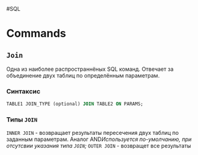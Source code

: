 #SQL
# Commands
## `Join`

Одна из наиболее распространнёных SQL команд.
Отвечает за объединение двух таблиц по определённым параметрам.
### Синтаксис

```sql
TABLE1 JOIN_TYPE (optional) JOIN TABLE2 ON PARAMS;
```

### Типы `JOIN`

`INNER JOIN` - возвращает результаты пересечения двух таблиц по заданным параметрам. Аналог AND*Используется по-умолчанию, при отсутсвии указания типа `JOIN`;*
`OUTER JOIN` - возвращет все результаты

